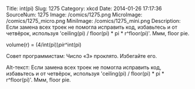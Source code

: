 Title: int(pi) 
Slug: 1275 
Category: xkcd 
Date: 2014-01-26 17:17:36 
SourceNum: 1275 
Image: /comics/1275.png 
MicroImage: /comics/1275_micro.png 
MiniImage: /comics/1275_mini.png 
Description: Если замена всех троек не помогла исправить код, избавьтесь и от четвёрок, используя 'ceiling(pi) / floor(pi) * pi * r^floor(pi)'. Ммм, floor pie. 

volume(r) = (4/int(pi))*pi*r^int(pi)

Совет программистам: Число «3» проклято. Избегайте его.

Alt-текст: Если замена всех троек не помогла исправить код, избавьтесь и от четвёрок, используя 'ceiling(pi) / floor(pi) * pi * r^floor(pi)'. Ммм, floor pie.